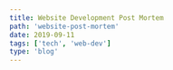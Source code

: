```yaml
---
title: Website Development Post Mortem
path: 'website-post-mortem'
date: 2019-09-11
tags: ['tech', 'web-dev']
type: 'blog'
---
```


